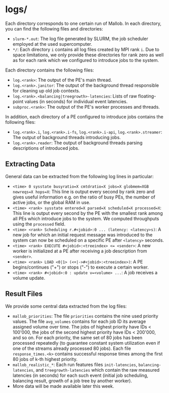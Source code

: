 
# logs/

Each directory corresponds to one certain run of Mallob. In each directory, you can find the following files and directories:

* `slurm-*.out`: The log file generated by SLURM, the job scheduler employed at the used supercomputer.
* `*/`: Each directory `i` contains all log files created by MPI rank `i`. Due to space limitations, we only provide these directories for rank zero as well as for each rank which we configured to introduce jobs to the system.

Each directory contains the following files:

* `log.<rank>`: The output of the PE's main thread.
* `log.<rank>.janitor`: The output of the background thread responsible for cleaning up old job contexts.
* `log.<rank>.<balancing|treegrowth>-latencies`: Lists of raw floating-point values (in seconds) for individual event latencies.
* `subproc.<rank>`: The output of the PE's worker processes and threads.

In addition, each directory of a PE configured to introduce jobs contains the following files:

* `log.<rank>.i`, `log.<rank>.i-fs`, `log.<rank>.i-api`, `log.<rank>.streamer`: The output of background threads introducing jobs.
* `log.<rank>.reader`: The output of background threads parsing descriptions of introduced jobs.

## Extracting Data

General data can be extracted from the following log lines in particular:

* `<time> 0 sysstate busyratio=X cmtdratio=X jobs=X globmem=XGB newreqs=X hops=X`: This line is output every second by rank zero and gives useful information e.g. on the ratio of busy PEs, the number of active jobs, or the global RAM in use.
* `<time> <rank> sysstate entered=X parsed=X scheduled=X processed=X`: This line is output every second by the PE with the smallest rank among all PEs which introduce jobs to the system. We computed throughputs using the `processed` field.
* `<time> <rank> Scheduling r.#<jobid>:0 ... (latency: <latency>s)`: A new job for which an initial request message was introduced to the system can now be scheduled on a specific PE after `<latency>` seconds.
* `<time> <rank> EXECUTE #<jobid>:<treeindex> <= <sender>`: A new worker is initialized at a PE after receiving a job description from `<sender>`.
* `<time> <rank> LOAD <0|1> (<+|->#<jobid>:<treeindex>)`: A PE begins/continues ("+") or stops ("-") to execute a certain worker.
* `<time> <rank> #<jobid>:0 : update v=<volume> ...`: A job receives a volume update.

## Result Files

We provide some central data extracted from the log files:

* `mallob_priorities`: The file `priorities` contains the nine used priority values. The file `avg_volumes` contains for each job ID its average assigned volume over time. The jobs of highest priority have IDs < 100'000, the jobs of the second highest priority have IDs < 200'000, and so on. For each priority, the same set of 80 jobs has been processed repeatedly (to guarantee constant system utilization even if one of the streams already processed 80 jobs). Each file `response_times.<k>` contains successful response times among the first 80 jobs of k-th highest priority.
* `mallob_realistic_*`: Each run features files `init-latencies`, `balancing-latencies`, and `treegrowth-latencies` which contain the raw measured latencies (in seconds) for each such event (initial job scheduling, balancing result, growth of a job tree by another worker).
* More data will be made available later this week.
